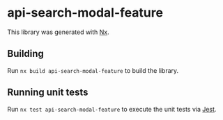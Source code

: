 # api-search-modal-feature

This library was generated with [Nx](https://nx.dev).

## Building

Run `nx build api-search-modal-feature` to build the library.

## Running unit tests

Run `nx test api-search-modal-feature` to execute the unit tests via [Jest](https://jestjs.io).
